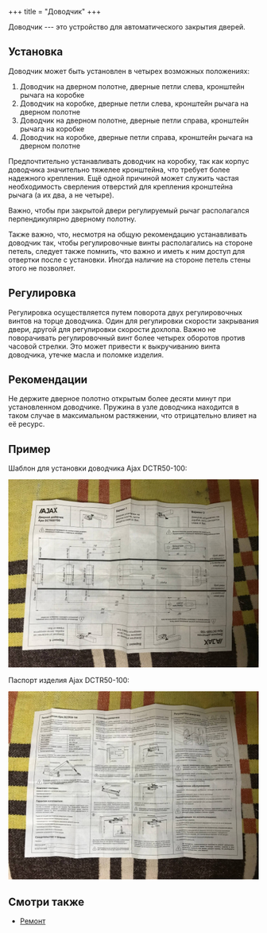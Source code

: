 +++
title = "Доводчик"
+++

Доводчик --- это устройство для автоматического закрытия дверей.

## Установка

Доводчик может быть установлен в четырех возможных положениях:

1. Доводчик на дверном полотне, дверные петли слева, кронштейн рычага на коробке
2. Доводчик на коробке, дверные петли слева, кронштейн рычага на дверном полотне
3. Доводчик на дверном полотне, дверные петли справа, кронштейн рычага на коробке
4. Доводчик на коробке, дверные петли справа, кронштейн рычага на дверном полотне

Предпочтительно устанавливать доводчик на коробку, так как корпус доводчика значительно тяжелее кронштейна, что требует более надежного крепления. Ещё одной причиной может служить частая необходимость сверления отверстий для крепления кронштейна рычага (а их два, а не четыре).

Важно, чтобы при закрытой двери регулируемый рычаг располагался перпендикулярно дверному полотну.

Также важно, что, несмотря на общую рекомендацию устанавливать доводчик так, чтобы регулировочные винты располагались на стороне петель, следует также помнить, что важно и иметь к ним доступ для отвертки после с установки. Иногда наличие на стороне петель стены этого не позволяет.

## Регулировка

Регулировка осуществляется путем поворота двух регулировочных винтов на торце доводчика. Один для регулировки скорости закрывания двери, другой для регулировки скорости дохлопа. Важно не поворачивать регулировочный винт более четырех оборотов против часовой стрелки. Это может привести к выкручиванию винта доводчика, утечке масла и поломке изделия.

## Рекомендации

Не держите дверное полотно открытым более десяти минут при установленном доводчике. Пружина в узле доводчика находится в таком случае в максимальном растяжении, что отрицательно влияет на её ресурс.

## Пример

Шаблон для установки доводчика Ajax DCTR50-100:

![Шаблон для установки доводчика AJAX DCTR50-100](Шаблон_для_установки_доводчика_Ajax_DCTR50-100.jpg)

Паспорт изделия Ajax DCTR50-100:

![Паспорт изделия Ajax DCTR50-100.jpg](Паспорт_изделия_Ajax_DCTR50-100.jpg)

## Смотри также

- [Ремонт](@/notes/Ремонт.md)
